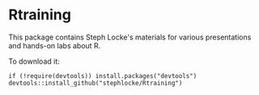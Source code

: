 # Rtraining
This package contains Steph Locke's materials for various presentations and hands-on labs about R.

To download it:
```{r}
if (!require(devtools)) install.packages("devtools")
devtools::install_github("stephlocke/Rtraining")
```